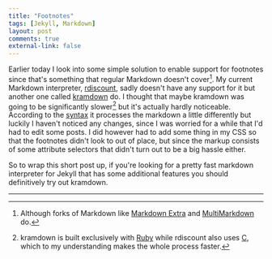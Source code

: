 ```yaml
---
title: "Footnotes"
tags: [Jekyll, Markdown]
layout: post
comments: true
external-link: false
---
```


Earlier today I look into some simple solution to enable support for footnotes since that's something that regular Markdown doesn't cover[^20121109-1]. My current Markdown interpreter, [rdiscount](https://github.com/rtomayko/rdiscount "rdiscount"), sadly doesn't have any support for it but another one called [kramdown](http://kramdown.rubyforge.org/ "kramdown") do. I thought that maybe kramdown was going to be significantly slower[^20121109-2] but it's actually hardly noticeable. According to the [syntax](http://kramdown.rubyforge.org/syntax.html "kramdown syntax") it processes the markdown a little differently but luckily I haven't noticed any changes, since I was worried for a while that I'd had to edit some posts. I did however had to add some thing in my CSS so that the footnotes didn't look to out of place, but since the markup consists of some attribute selectors that didn't turn out to be a big hassle either.

So to wrap this short post up, if you're looking for a pretty fast markdown interpreter for Jekyll that has some additional features you should definitively try out kramdown.

***

[^20121109-1]: Although forks of Markdown like [Markdown Extra](http://michelf.ca/projects/php-markdown/extra/ "Markdown Extra") and [MultiMarkdown](http://fletcherpenney.net/multimarkdown/ "MultiMarkdown") do.
[^20121109-2]: kramdown is built exclusively with [Ruby](http://en.wikipedia.org/wiki/Ruby_(programming_language) "Ruby (Programming Language)") while rdiscount also uses [C](http://en.wikipedia.org/wiki/C_(programming_language) "C (Programming Language)"), which to my understanding makes the whole process faster.
